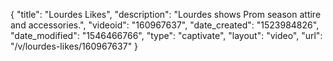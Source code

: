 {
    "title": "Lourdes Likes",
    "description": "Lourdes shows Prom season attire and accessories.",
    "videoid": "160967637",
    "date_created": "1523984826",
    "date_modified": "1546466766",
    "type": "captivate",
    "layout": "video",
    "url": "\/v\/lourdes-likes\/160967637"
}